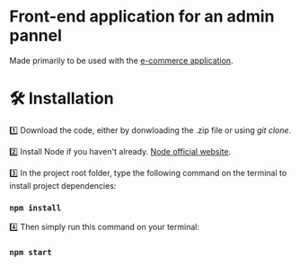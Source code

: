 # Front-end application for an admin pannel

Made primarily to be used with the <a href="https://github.com/matheusentringer/e-commerce-api">e-commerce application</a>.

# 🛠️ Installation

1️⃣ Download the code, either by donwloading the .zip file or using <i>git clone</i>.

2️⃣ Install Node if you haven't already. <a href="https://nodejs.org/en/">Node official website<a>.

3️⃣ In the project root folder, type the following command on the terminal to install project dependencies:

### `npm install`
  
4️⃣ Then simply run this command on your terminal:
  
### `npm start`
